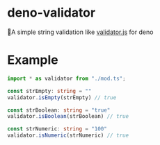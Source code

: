 # deno-validator

🦕A simple string validation like [validator.js](https://github.com/validatorjs/validator.js) for deno

# Example

```typescript
import * as validator from "./mod.ts";

const strEmpty: string = ""
validator.isEmpty(strEmpty) // true

const strBoolean: string = "true"
validator.isBoolean(strBoolean) // true

const strNumeric: string = "100"
validator.isNumeric(strNumeric) // true
```
